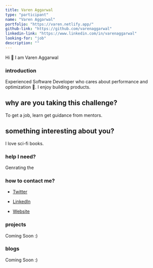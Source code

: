 ```yaml
---
title: Varen Aggarwal
type: "participant"
name: "Varen Aggarwal"
portfolio: "https://varen.netlify.app/"
github-link: "https://github.com/varenaggarwal"
linkedin-link: "https://www.linkedin.com/in/varenaggarwal"
looking-for: "job"
description: ""
---
```

Hi 👋 I am Varen Aggarwal

### introduction

Experienced Software Developer who cares about performance and optimization 🚀. I enjoy building products.

## why are you taking this challenge?

To get a job, learn get guidance from mentors.

## something interesting about you?

I love sci-fi books.

### help I need?

Genrating the


### how to contact me?

- [Twitter](https://twitter.com/varenaggarwal)

- [LinkedIn](https://www.linkedin.com/in/varenaggarwal)

- [Website](https://varen.netlify.app/)

### projects

Coming Soon :)

### blogs

Coming Soon :)